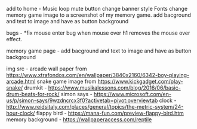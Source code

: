 
add to home - 
Music loop
mute button
change banner style
Fonts
change memory game image to a screenshot of my memory game. 
add bacground and text to image and have as button background

bugs - 
*fix mouse enter bug when mouse over h1 removes the mouse over effect. 

memory game page -
add bacground and text to image and have as button background






img src - 
arcade wall paper from https://www.xtrafondos.com/en/wallpaper/3840x2160/6342-boy-playing-arcade.html
snake game image from https://www.kickgadget.com/play-snake/
drumkit - https://www.musikalessons.com/blog/2016/06/basic-drum-beats-for-rock/
simon says - https://www.microsoft.com/en-us/p/simon-says/9wzdncrcx3f0?activetab=pivot:overviewtab
clock - http://www.reidsitaly.com/places/general/topics/the-metric-system/24-hour-clock/
flappy bird - https://mana-fun.com/preview-flappy-bird.htm
memory background - https://wallpaperaccess.com/reptile